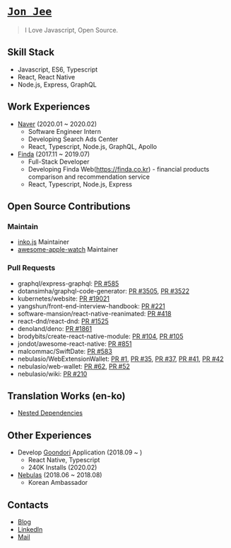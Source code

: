 # [`Jon Jee`](https://jonjee.me/)

> I Love Javascript, Open Source.

## Skill Stack

- Javascript, ES6, Typescript
- React, React Native
- Node.js, Express, GraphQL

## Work Experiences

- [Naver](https://naver.com) (2020.01 ~ 2020.02)
  - Software Engineer Intern
  - Developing Search Ads Center
  - React, Typescript, Node.js, GraphQL, Apollo
- [Finda](https://finda.co.kr) (2017.11 ~ 2019.07)
  - Full-Stack Developer
  - Developing Finda Web(https://finda.co.kr) - financial products comparison and recommendation service
  - React, Typescript, Node.js, Express

## Open Source Contributions

### Maintain

- [inko.js](https://github.com/738/inko) Maintainer
- [awesome-apple-watch](https://github.com/738/awesome-apple-watch) Maintainer

### Pull Requests

- graphql/express-graphql: [PR #585](https://github.com/graphql/express-graphql/pull/585)
- dotansimha/graphql-code-generator: [PR #3505](https://github.com/dotansimha/graphql-code-generator/pull/3505), [PR #3522](https://github.com/dotansimha/graphql-code-generator/pull/3522)
- kubernetes/website: [PR #19021](https://github.com/kubernetes/website/pull/19021)
- yangshun/front-end-interview-handbook: [PR #221](https://github.com/yangshun/front-end-interview-handbook/pull/221)
- software-mansion/react-native-reanimated: [PR #418](https://github.com/software-mansion/react-native-reanimated/pull/418)
- react-dnd/react-dnd: [PR #1525](https://github.com/react-dnd/react-dnd/pull/1525)
- denoland/deno: [PR #1861](https://github.com/denoland/deno/pull/1861)
- brodybits/create-react-native-module: [PR #104](https://github.com/frostney/react-native-create-library/pull/104), [PR #105](https://github.com/frostney/react-native-create-library/pull/105)
- jondot/awesome-react-native: [PR #851](https://github.com/jondot/awesome-react-native/pull/851)
- malcommac/SwiftDate: [PR #583](https://github.com/malcommac/SwiftDate/pull/583)
- nebulasio/WebExtensionWallet: [PR #1](https://github.com/nebulasio/WebExtensionWallet/pull/1), [PR #35](https://github.com/nebulasio/WebExtensionWallet/pull/35), [PR #37](https://github.com/nebulasio/WebExtensionWallet/pull/37), [PR #41](https://github.com/nebulasio/WebExtensionWallet/pull/41), [PR #42](https://github.com/nebulasio/WebExtensionWallet/pull/42)
- nebulasio/web-wallet: [PR #62](https://github.com/nebulasio/web-wallet/pull/62), [PR #52](https://github.com/nebulasio/web-wallet/pull/52)
- nebulasio/wiki: [PR #210](https://github.com/nebulasio/wiki/pull/210)

## Translation Works (en-ko)

- [Nested Dependencies](https://blog.holy.kiwi/translate/nested-dependencies/)

## Other Experiences

- Develop [Goondori](http://onelink.to/goondori) Application (2018.09 ~ )
  - React Native, Typescript
  - 240K Installs (2020.02)
- [Nebulas](https://nebulas.io/) (2018.06 ~  2018.08)
  -  Korean Ambassador

## Contacts

- [Blog](https://blog.holy.kiwi)
- [LinkedIn](https://www.linkedin.com/in/junwooji/)
- [Mail](mailto:iam@holy.kiwi)
